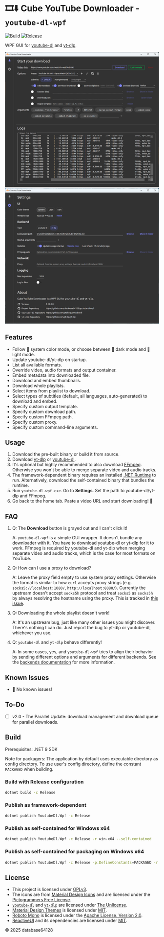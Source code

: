 # 🎞⬇ Cube YouTube Downloader - `youtube-dl-wpf`

[![Build](https://github.com/database64128/youtube-dl-wpf/actions/workflows/build.yml/badge.svg)](https://github.com/database64128/youtube-dl-wpf/actions/workflows/build.yml)
[![Release](https://github.com/database64128/youtube-dl-wpf/actions/workflows/release.yml/badge.svg)](https://github.com/database64128/youtube-dl-wpf/actions/workflows/release.yml)

WPF GUI for [youtube-dl](https://github.com/ytdl-org/youtube-dl) and [yt-dlp](https://github.com/yt-dlp/yt-dlp).

![Home](home.webp "Home")
![Settings](settings.webp "Settings")

## Features

- Follow 🎨 system color mode, or choose between 🌃 dark mode and 🔆 light mode.
- Update youtube-dl/yt-dlp on startup.
- List all available formats.
- Override video, audio formats and output container.
- Embed metadata into downloaded file.
- Download and embed thumbnails.
- Download whole playlists.
- Select items from playlist to download.
- Select types of subtitles (default, all languages, auto-generated) to download and embed.
- Specify custom output template.
- Specify custom download path.
- Specify custom FFmpeg path.
- Specify custom proxy.
- Specify custom command-line arguments.

## Usage

1. Download the pre-built binary or build it from source.
2. Download [yt-dlp](https://github.com/yt-dlp/yt-dlp) or [youtube-dl](https://github.com/ytdl-org/youtube-dl).
3. It's optional but highly recommended to also download [FFmpeg](https://ffmpeg.org/download.html). Otherwise you won't be able to merge separate video and audio tracks.
4. The framework-dependent binary requires an installed [.NET Runtime](https://dotnet.microsoft.com/) to run. Alternatively, download the self-contained binary that bundles the runtime.
5. Run `youtube-dl-wpf.exe`. Go to __Settings__. Set the path to youtube-dl/yt-dlp and FFmpeg.
6. Go back to the home tab. Paste a video URL and start downloading! 🚀

## FAQ

1.  Q: The __Download__ button is grayed out and I can't click it!

    A: `youtube-dl-wpf` is a simple GUI wrapper. It doesn't bundle any downloader with it. You have to download youtube-dl or yt-dlp for it to work. FFmpeg is required by youtube-dl and yt-dlp when merging separate video and audio tracks, which is the case for most formats on YouTube.

2.  Q: How can I use a proxy to download?

    A: Leave the proxy field empty to use system proxy settings. Otherwise the format is similar to how `curl` accepts proxy strings (e.g. `socks5://localhost:1080/`, `http://localhost:8080/`). Currently the upstream doesn't accept `socks5h` protocol and treat `socks5` as `socks5h` by always resolving the hostname using the proxy. This is tracked in [this issue](https://github.com/ytdl-org/youtube-dl/issues/22618).

3.  Q: Downloading the whole playlist doesn't work!

    A: It's an upstream bug, just like many other issues you might discover. There's nothing I can do. Just report the bug to yt-dlp or youtube-dl, whichever you use.

4.  Q: `youtube-dl` and `yt-dlp` behave differently!

    A: In some cases, yes, and `youtube-dl-wpf` tries to align their behavior by sending different options and arguments for different backends. See the [backends documentation](Backends.md) for more information.

## Known Issues

- 🎉 No known issues!

## To-Do

- [ ] v2.0 - The Parallel Update: download management and download queue for parallel downloads.

## Build

Prerequisites: .NET 9 SDK

Note for packagers: The application by default uses executable directory as config directory. To use user's config directory, define the constant `PACKAGED` when building.

###  Build with Release configuration

```bash
dotnet build -c Release
```

### Publish as framework-dependent

```bash
dotnet publish YoutubeDl.Wpf -c Release
```

### Publish as self-contained for Windows x64

```bash
dotnet publish YoutubeDl.Wpf -c Release -r win-x64 --self-contained
```

### Publish as self-contained for packaging on Windows x64

```bash
dotnet publish YoutubeDl.Wpf -c Release -p:DefineConstants=PACKAGED -r win-x64 --self-contained
```

## License

- This project is licensed under [GPLv3](LICENSE).
- The icons are from [Material Design Icons](https://materialdesignicons.com/) and are licensed under the [Pictogrammers Free License](https://dev.materialdesignicons.com/license).
- [`youtube-dl`](https://github.com/ytdl-org/youtube-dl) and [`yt-dlp`](https://github.com/yt-dlp/yt-dlp) are licensed under [The Unlicense](https://github.com/ytdl-org/youtube-dl/blob/master/LICENSE).
- [Material Design Themes](https://github.com/MaterialDesignInXAML/MaterialDesignInXamlToolkit) is licensed under [MIT](https://github.com/MaterialDesignInXAML/MaterialDesignInXamlToolkit/blob/master/LICENSE).
- [Roboto Mono](https://fonts.google.com/specimen/Roboto+Mono) is licensed under the [Apache License, Version 2.0](https://www.apache.org/licenses/LICENSE-2.0).
- [ReactiveUI](https://github.com/reactiveui/ReactiveUI) and its dependencies are licensed under [MIT](https://github.com/reactiveui/ReactiveUI/blob/main/LICENSE).

© 2025 database64128

